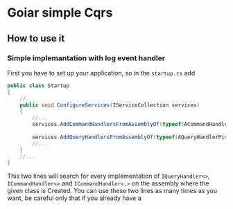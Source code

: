 # Goiar simple Cqrs

## How to use it

### Simple implemantation with log event handler

First you have to set up your application, so in the `startup.cs` add

``` csharp
public class Startup 
{
    //...
    public void ConfigureServices(IServiceCollection services)
    {
        //...
        services.AddCommandHandlersFromAssemblyOf(typeof(ACommandHandlerPivotClass));
        
        services.AddQueryHandlersFromAssemblyOf(typeof(AQueryHandlerPivotClass));
        //...
    }
    //...
}
```

This two lines will search for every implementation of `IQueryHandler<>`, `ICommandHandler<>` and `ICommandHandler<,>` on the assembly where the given class is Created. You can use these two lines as many times as you want, be careful only that if you already have a 
